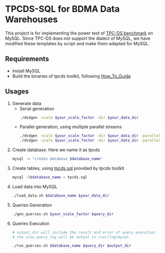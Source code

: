 TPCDS-SQL for BDMA Data Warehouses
===
This project is for implementing the power test of [TPC-DS benchmark](http://www.tpc.org/tpcds/) on MySQL. Since TPC-DS does not support the dialect of MySQL, we have modified these templates by script and make them adapted for MySQL.

Requirements
---
- Install MySQL
- Build the binaries of tpcds toolkit, following [How_To_Guide](DSGen-software-code-3.2.0rc1/tools/How_To_Guide-DS-V2.0.0.docx)
  
Usages
---
1. Generate data
   - Serial generation
        ```bash
        ./dsdgen -scale $your_scale_factor -dir $your_data_dir
        ```
   - Parallel generation, using multiple parallel streams
        ```bash
        ./dsdgen -scale $your_scale_factor -dir $your_data_dir -parallel 2 -child 1 &
        ./dsdgen -scale $your_scale_factor -dir $your_data_dir -parallel 2 -child 2 &
        ```
2. Create database. Here we name it as tpcds
    ```bash
    mysql -e "create database $database_name"
    ```
3. Create tables, using [tpcds.sql](DSGen-software-code-3.2.0rc1/tools/tpcds.sql) provided by tpcds toolkit
    ```bash
    mysql -D$database_name < tpcds.sql 
    ```
4. Load data into MySQL
   ```bash
   ./load_data.sh $database_name $your_data_dir
   ```
5. Queries Generation
   ```bash
   ./gen_queries.sh $your_scale_factor $query_dir
   ```
6. Queries Execution
   ```bash
   # output_dir will include the result and error of query execution
   # the slow_query_log will be output in /var/log/mysql

   ./run_queries.sh $database_name $query_dir $output_dir
   ```